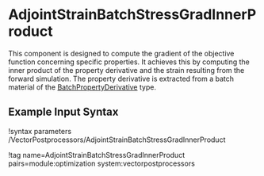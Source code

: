 # AdjointStrainBatchStressGradInnerProduct

This component is designed to compute the gradient of the objective function concerning specific properties. It achieves this by computing the inner product of the property derivative and the strain resulting from the forward simulation. The property derivative is extracted from a batch material of the [BatchPropertyDerivative](BatchPropertyDerivative.md) type.

## Example Input Syntax

!syntax parameters /VectorPostprocessors/AdjointStrainBatchStressGradInnerProduct

!tag name=AdjointStrainBatchStressGradInnerProduct pairs=module:optimization system:vectorpostprocessors
